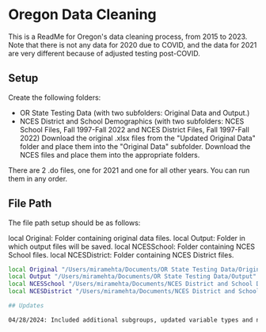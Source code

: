 
# Oregon Data Cleaning

This is a ReadMe for Oregon's data cleaning process, from 2015 to 2023.
Note that there is not any data for 2020 due to COVID, and the data for 2021 are very different because of adjusted testing post-COVID.

## Setup

Create the following folders:
- OR State Testing Data (with two subfolders: Original Data and Output.)
- NCES District and School Demographics (with two subfolders: NCES School Files, Fall 1997-Fall 2022 and NCES District Files, Fall 1997-Fall 2022)
Download the original .xlsx files from the "Updated Original Data" folder and place them into the "Original Data" subfolder. Download the NCES files and place them into the appropriate folders.

There are 2 .do files, one for 2021 and one for all other years.  You can run them in any order.
    
## File Path

The file path setup should be as follows: 

local Original: Folder containing original data files.
local Output: Folder in which output files will be saved.
local NCESSchool: Folder containing NCES School files.
local NCESDistrict: Folder containing NCES District files.

```bash
local Original "/Users/miramehta/Documents/OR State Testing Data/Original Data"
local Output "/Users/miramehta/Documents/OR State Testing Data/Output"
local NCESSchool "/Users/miramehta/Documents/NCES District and School Demographics/NCES School Files, Fall 1997-Fall 2022"
local NCESDistrict "/Users/miramehta/Documents/NCES District and School Demographics/NCES District Files, Fall 1997-Fall 2022"

## Updates

04/28/2024: Included additional subgroups, updated variable types and names, and changed StudentGroup_TotalTested calculation to match post-launch file format.